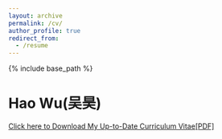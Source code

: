 ```yaml
---
layout: archive
permalink: /cv/
author_profile: true
redirect_from:
  - /resume
---
```


{% include base_path %}

# Hao Wu(吴昊)

[Click here to Download My Up-to-Date Curriculum Vitae[PDF]](https://albertwu96.github.io/files/wuhao_cv_2020.pdf)
